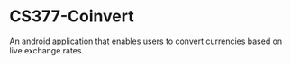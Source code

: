# CS377-Coinvert
An android application that enables users to convert currencies based on live exchange rates. 
